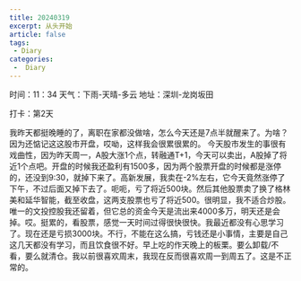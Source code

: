 ```yaml
---
title: 20240319
excerpt: 从头开始
article: false
tags:
 - Diary
categories:
 -  Diary
---
```


时间：11：34
天气：下雨-天晴-多云
地址：深圳-龙岗坂田

打卡：第2天

我昨天都挺晚睡的了，离职在家都没做啥，怎么今天还是7点半就醒来了。为啥？因为还惦记这这股市开盘，哎呦，这样我会很累很累的。
今天股市发生的事很有戏曲性，因为昨天周一，A股大涨1个点，转融通T+1，今天可以卖出，A股掉了将近1个点吧。开盘的时候我还盈利有1500多，因为两个股票开盘的时候都是涨停的，还没到9:30，就掉下来了。高新发展，我卖在-2%左右，它今天竟然涨停了下午，不过后面又掉下去了。呃呃，亏了将近500块。然后其他股票卖了换了格林美和延华智能，截至收盘，这两支股票也亏了将近500。很明显，我不适合炒股。唯一的文投控股我还留着，但它总的资金今天是流出来4000多万，明天还是会掉。哎。挺累的，看股票，感觉一天时间过得很快很快。我最近都没有心思学习了。现在还是亏损3000块。不行，不能在这么搞，亏钱还是小事情，主要是自己这几天都没有学习，而且饮食很不好。早上吃的作天晚上的板栗。要么卸载/不看，要么就清仓。我以前很喜欢周末，我现在反而很喜欢周一到周五了。这是不正常的。